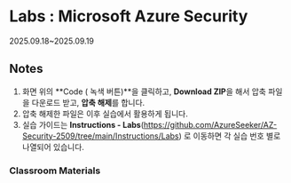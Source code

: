 # Labs : Microsoft Azure Security

2025.09.18~2025.09.19

## Notes

1. 화면 위의 **Code ( 녹색 버튼)**을 클릭하고, **Download ZIP**을 해서 압축 파일을 다운로드 받고, **압축 해제**를 합니다.
2. 압축 해제한 파일은 이후 실습에서 활용하게 됩니다.
3. 실습 가이드는 **Instructions - Labs**(https://github.com/AzureSeeker/AZ-Security-2509/tree/main/Instructions/Labs) 로 이동하면 각 실습 번호 별로 나열되어 있습니다.

### Classroom Materials


